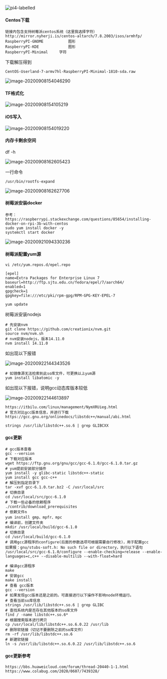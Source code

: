 ![pi4-labelled](/images/树莓派/pi4-labelled.jpg)

#### Centos下载

```
链接内包含支持树莓派centos系统（这里我选择字符）
http://mirror.nyherji.is/centos-altarch/7.8.2003/isos/armhfp/
RaspberryPI-GNOME			图形
RaspberryPI-KDE				图形
RaspberryPI-Minimal		字符
```

下载解压得到

`CentOS-Userland-7-armv7hl-RaspberryPI-Minimal-1810-sda.raw`

![image-20200908154046290](/images/树莓派/image-20200908154046290.png)

#### TF格式化

![image-20200908154105219](/images/树莓派/image-20200908154105219.png)

#### iOS写入

![image-20200908154019220](/images/树莓派/image-20200908154019220.png)



#### 内存卡剩余空间

df  -h

![image-20200908162605423](/images/树莓派/image-20200908162605423.png)

一行命令

```
/usr/bin/rootfs-expand
```

![image-20200908162627706](/images/树莓派/image-20200908162627706.png)

#### 树莓派安装docker

```shell
参考：
https://raspberrypi.stackexchange.com/questions/85654/installing-docker-on-rpi-3b-with-centos
sudo yum install docker -y
systemctl start docker
```

![image-20200921094330236](/images/树莓派/image-20200921094330236.png)



#### 树莓派配置yum源

```shell
vi /etc/yum.repos.d/epel.repo

[epel]
name=Extra Packages for Enterprise Linux 7
baseurl=http://ftp.sjtu.edu.cn/fedora/epel/7/aarch64/
enabled=1
gpgcheck=1
gpgkey=file:///etc/pki/rpm-gpg/RPM-GPG-KEY-EPEL-7
```

```shell
yum update
```

树莓派安装nodejs

```shell
# 先安装nvm
git clone https://github.com/creationix/nvm.git
source nvm/nvm.sh
# nvm安装nodejs，版本14.11.0
nvm install 14.11.0
```

如出现以下报错

![image-20200922144343526](/images/树莓派/image-20200922144343526.png)

```shell
# 如镜像源无法检索到此so库文件，可更换以上yum源
yum install libatomic -y
```

如出现以下报错，说明gcc动态库版本较低

![image-20200922144613897](/images/树莓派/image-20200922144613897.png)

```
https://itbilu.com/linux/management/NymXRUieg.html
# 官方对比gcc版本信息，并进行下载
https://gcc.gnu.org/onlinedocs/libstdc++/manual/abi.html
```

```
strings /usr/lib/libstdc++.so.6 | grep GLIBCXX
```

#### gcc更新

```shell
# gcc版本查看
gcc --version
# 下载对应版本
wget https://ftp.gnu.org/gnu/gcc/gcc-6.1.0/gcc-6.1.0.tar.gz
# yum提前安装部分插件
yum install -y glibc-static libstdc++-static
yum install gcc gcc-c++
# 解压到指定目录下
tar -xvf gcc-6.1.0.tar.bz2 -C /usr/local/src
# 切换目录
cd /usr/local/src/gcc-6.1.0
# 下载一些必备的依赖程序
./contrib/download_prerequisites
# 依赖文件n
yum install gmp、mpfr、mpc
# 编译前，创建文件夹
mkdir /usr/local/build/gcc-6.1.0
# 切换目录
cd /usr/local/build/gcc-6.1.0
# 调用gcc源程序的configure(后面的参数选项可根据需要自行修改)，用于配置gcc
如果报：gnu/stubs-soft.h: No such file or directory，执行以下语句
/usr/local/src/gcc-6.1.0/configure --enable-checking=release --enable-languages=c,c++ --disable-multilib --with-float=hard

# 编译gcc源程序
make
# 安装gcc
make install
# 查看 gcc版本
gcc --version
# 如果发现gcc版本还是之前的。可直接进行以下操作不影响node环境运行。
# 查看当前so库信息
strings /usr/lib/libstdc++.so.6 | grep GLIBC
# 查找系统内是否存在其他版本的so库文件
find / -name libstdc++.so.6*
# 根据搜索版本进行拷贝
cp /usr/local/lib/libstdc++.so.6.0.22 /usr/lib
# 删除软链接（切记不要删除之前的so库文件）
rm -rf /usr/lib/libstdc++.so.6
# 新建软链接
ln -s /usr/lib/libstdc++.so.6.0.22 /usr/lib/libstdc++.so.6
```

#### gcc更新参考

```
https://bbs.huaweicloud.com/forum/thread-20440-1-1.html
https://www.colabug.com/2020/0607/7439328/
```

